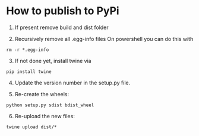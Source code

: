 # How to publish to PyPi

1) If present remove build and dist folder

2) Recursively remove all .egg-info files
On powershell you can do this with
```
rm -r *.egg-info
```

3) If not done yet, install twine via
```
pip install twine
```
4) Update the version number in the setup.py file.

5) Re-create the wheels:
```
python setup.py sdist bdist_wheel
```
6) Re-upload the new files:
```
twine upload dist/*
```
